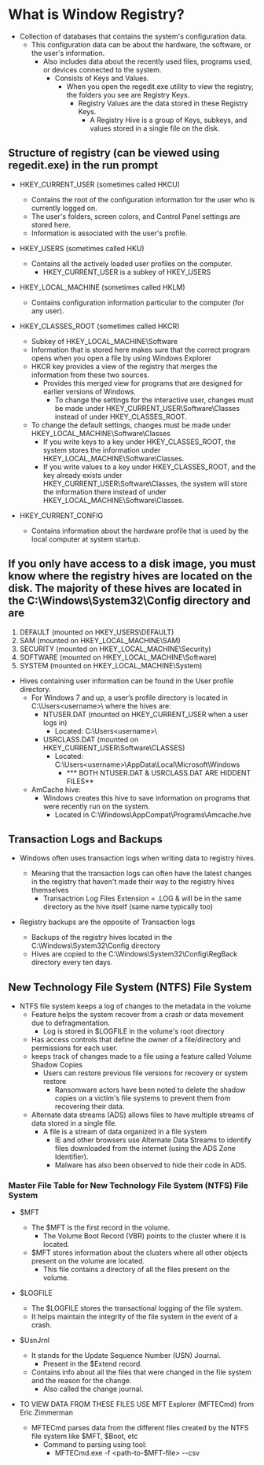 # What is Window Registry?

- Collection of databases that contains the system's configuration data.
  - This configuration data can be about the hardware, the software, or the user's information.
    - Also includes data about the recently used files, programs used, or devices connected to the system.
      - Consists of Keys and Values.
        - When you open the regedit.exe utility to view the registry, the folders you see are Registry Keys.
          - Registry Values are the data stored in these Registry Keys.
            - A Registry Hive is a group of Keys, subkeys, and values stored in a single file on the disk.

## Structure of registry (can be viewed using regedit.exe) in the run prompt

- HKEY_CURRENT_USER (sometimes called HKCU)
  - Contains the root of the configuration information for the user who is currently logged on.
  - The user's folders, screen colors, and Control Panel settings are stored here.
  - Information is associated with the user's profile.

- HKEY_USERS (sometimes called HKU)
  - Contains all the actively loaded user profiles on the computer.
    - HKEY_CURRENT_USER is a subkey of HKEY_USERS

- HKEY_LOCAL_MACHINE (sometimes called HKLM)
  - Contains configuration information particular to the computer (for any user).

- HKEY_CLASSES_ROOT (sometimes called HKCR)
  - Subkey of HKEY_LOCAL_MACHINE\Software
  - Information that is stored here makes sure that the correct program opens when you open a file by using Windows Explorer
  - HKCR key provides a view of the registry that merges the information from these two sources.
    - Provides this merged view for programs that are designed for earlier versions of Windows.
      - To change the settings for the interactive user, changes must be made under HKEY_CURRENT_USER\Software\Classes instead of under HKEY_CLASSES_ROOT.
  - To change the default settings, changes must be made under HKEY_LOCAL_MACHINE\Software\Classes
    - If you write keys to a key under HKEY_CLASSES_ROOT, the system stores the information under HKEY_LOCAL_MACHINE\Software\Classes.
    - If you write values to a key under HKEY_CLASSES_ROOT, and the key already exists under HKEY_CURRENT_USER\Software\Classes, the system will store the information there instead of under HKEY_LOCAL_MACHINE\Software\Classes.

- HKEY_CURRENT_CONFIG
  - Contains information about the hardware profile that is used by the local computer at system startup.

## If you only have access to a disk image, you must know where the registry hives are located on the disk. The majority of these hives are located in the C:\Windows\System32\Config directory and are

1. DEFAULT (mounted on HKEY_USERS\DEFAULT)
2. SAM (mounted on HKEY_LOCAL_MACHINE\SAM)
3. SECURITY (mounted on HKEY_LOCAL_MACHINE\Security)
4. SOFTWARE (mounted on HKEY_LOCAL_MACHINE\Software)
5. SYSTEM (mounted on HKEY_LOCAL_MACHINE\System)

- Hives containing user information can be found in the User profile directory.
  - For Windows 7 and up, a user’s profile directory is located in C:\Users\<username>\ where the hives are:
    - NTUSER.DAT (mounted on HKEY_CURRENT_USER when a user logs in)
      - Located: C:\Users\<username>\
    - USRCLASS.DAT (mounted on HKEY_CURRENT_USER\Software\CLASSES)
      - Located: C:\Users\<username>\AppData\Local\Microsoft\Windows
        - *** BOTH NTUSER.DAT & USRCLASS.DAT ARE HIDDENT FILES**
  - AmCache hive: 
    - Windows creates this hive to save information on programs that were recently run on the system.
      - Located in C:\Windows\AppCompat\Programs\Amcache.hve

## Transaction Logs and Backups

- Windows often uses transaction logs when writing data to registry hives.
  - Meaning that the transaction logs can often have the latest changes in the registry that haven't made their way to the registry hives themselves
    - Transactrion Log Files Extension = .LOG & will be in the same directory as the hive itself (same name typically too)

- Registry backups are the opposite of Transaction logs
  - Backups of the registry hives located in the C:\Windows\System32\Config directory
  - Hives are copied to the C:\Windows\System32\Config\RegBack directory every ten days.

## New Technology File System (NTFS) File System

- NTFS file system keeps a log of changes to the metadata in the volume
  - Feature helps the system recover from a crash or data movement due to defragmentation.
    - Log is stored in $LOGFILE in the volume's root directory
  - Has access controls that define the owner of a file/directory and permissions for each user.
  - keeps track of changes made to a file using a feature called Volume Shadow Copies
    - Users can restore previous file versions for recovery or system restore
      - Ransomware actors have been noted to delete the shadow copies on a victim's file systems to prevent them from recovering their data.
  - Alternate data streams (ADS) allows files to have multiple streams of data stored in a single file.
    - A file is a stream of data organized in a file system
      - IE and other browsers use Alternate Data Streams to identify files downloaded from the internet (using the ADS Zone Identifier).
      - Malware has also been observed to hide their code in ADS.

### Master File Table for New Technology File System (NTFS) File System

- $MFT 
  - The $MFT is the first record in the volume.
    - The Volume Boot Record (VBR) points to the cluster where it is located.
  - $MFT stores information about the clusters where all other objects present on the volume are located.
    - This file contains a directory of all the files present on the volume.

- $LOGFILE
  - The $LOGFILE stores the transactional logging of the file system.
  - It helps maintain the integrity of the file system in the event of a crash.

- $UsnJrnl
  - It stands for the Update Sequence Number (USN) Journal.
    - Present in the $Extend record.
  - Contains info about all the files that were changed in the file system and the reason for the change.
    - Also called the change journal.

- TO VIEW DATA FROM THESE FILES USE MFT Explorer (MFTECmd) from Eric Zimmerman
  - MFTECmd parses data from the different files created by the NTFS file system like $MFT, $Boot, etc
    - Command to parsing using tool: 
      - MFTECmd.exe -f <path-to-$MFT-file> --csv <path-to-save-results-in-csv>